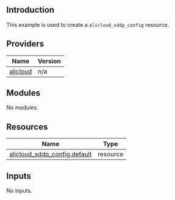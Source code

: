 <!-- BEGIN_TF_DOCS -->
## Introduction

This example is used to create a `alicloud_sddp_config` resource.

## Providers

| Name | Version |
|------|---------|
| <a name="provider_alicloud"></a> [alicloud](#provider\_alicloud) | n/a |

## Modules

No modules.

## Resources

| Name | Type |
|------|------|
| [alicloud_sddp_config.default](https://registry.terraform.io/providers/aliyun/alicloud/latest/docs/resources/sddp_config) | resource |

## Inputs

No inputs.
<!-- END_TF_DOCS -->    